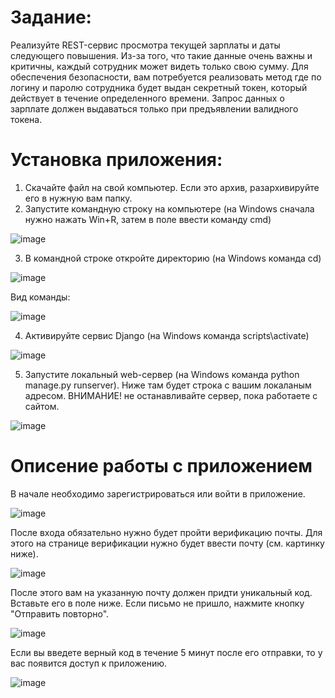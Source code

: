 # Задание:
 Реализуйте REST-сервис просмотра текущей зарплаты и даты следующего
повышения. Из-за того, что такие данные очень важны и критичны, каждый
сотрудник может видеть только свою сумму. Для обеспечения безопасности, вам
потребуется реализовать метод где по логину и паролю сотрудника будет выдан
секретный токен, который действует в течение определенного времени. Запрос
данных о зарплате должен выдаваться только при предъявлении валидного токена.

# Установка приложения:
1. Скачайте файл на свой компьютер. Если это архив, разархивируйте его в нужную вам папку.
2. Запустите командную строку на компьютере (на Windows сначала нужно нажать Win+R, затем в поле ввести команду cmd)

![image](https://github.com/IvanovaAlina/Service_Salary/assets/22053336/f7478dab-4435-4394-854d-645205ae8881)

3. В командной строке откройте директорию (на Windows команда cd)

![image](https://github.com/IvanovaAlina/Service_Salary/assets/22053336/c0ec01e3-55e3-43d2-8091-e9cd79846fd8)

Вид команды:

![image](https://github.com/IvanovaAlina/Service_Salary/assets/22053336/9e1cb769-3eb0-44bb-acd6-435372596fe2)

4. Активируйте сервис Django (на Windows команда scripts\activate)

![image](https://github.com/IvanovaAlina/Service_Salary/assets/22053336/1b9bf236-7180-4b5f-bfe2-663d6652e0a9)

5. Запустите локальный web-сервер (на Windows команда python manage.py runserver). Ниже там будет строка с вашим локаланым адресом. ВНИМАНИЕ! не останавливайте сервер, пока работаете с сайтом.

![image](https://github.com/IvanovaAlina/Service_Salary/assets/22053336/a7fe8c73-7513-4c16-9cfa-af96957afba0)

# Описение работы с приложением

В начале необходимо зарегистрироваться или войти в приложение.

![image](https://github.com/IvanovaAlina/Service_Salary/assets/22053336/1f121933-d31e-49df-9858-71a04a4346f7)

После входа обязательно нужно будет пройти верификацию почты. Для этого на странице верификации нужно будет ввести почту (см. картинку ниже).

![image](https://github.com/IvanovaAlina/Service_Salary/assets/22053336/504660d7-d54d-43cb-b9d4-48f1b71b98bf)

После этого вам на указанную почту должен придти уникальный код. Вставьте его в поле ниже. Если письмо не пришло, нажмите кнопку "Отправить повторно".

![image](https://github.com/IvanovaAlina/Service_Salary/assets/22053336/19952197-b7b1-4b26-9c2a-1a880f3c27a2)

Если вы введете верный код в течение 5 минут после его отправки, то у вас появится доступ к приложению.

![image](https://github.com/IvanovaAlina/Service_Salary/assets/22053336/745bc6c1-1c12-412e-96f5-be6a2801c878)

